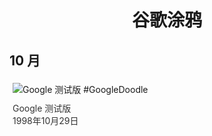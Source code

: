 
<h1 align="center"> 谷歌涂鸦 </h1>




## 10 月

<div class="image">


<img src="//www.google.com/logos/1998/googlebeta.jpg" alt="Google 测试版 #GoogleDoodle" style="margin: 5px"/>
<div class="info" style="font-size: 14px; color:#333333; margin:5px"><div class="title">Google 测试版</div><div class="date">1998年10月29日</div></div>

</div>








